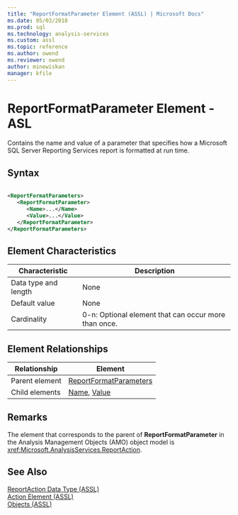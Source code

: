 ```yaml
---
title: "ReportFormatParameter Element (ASSL) | Microsoft Docs"
ms.date: 05/03/2018
ms.prod: sql
ms.technology: analysis-services
ms.custom: assl
ms.topic: reference
ms.author: owend
ms.reviewer: owend
author: minewiskan
manager: kfile
---
```

# ReportFormatParameter Element - ASL

  Contains the name and value of a parameter that specifies how a Microsoft SQL Server Reporting Services report is formatted at run time.  
  
## Syntax  
  
```xml  
  
<ReportFormatParameters>  
   <ReportFormatParameter>  
      <Name>...</Name>  
      <Value>...</Value>  
   </ReportFormatParameter>  
</ReportFormatParameters>  
```  
  
## Element Characteristics  
  
|Characteristic|Description|  
|--------------------|-----------------|  
|Data type and length|None|  
|Default value|None|  
|Cardinality|0-n: Optional element that can occur more than once.|  
  
## Element Relationships  
  
|Relationship|Element|  
|------------------|-------------|  
|Parent element|[ReportFormatParameters](../../../analysis-services/scripting/collections/reportformatparameters-element-assl.md)|  
|Child elements|[Name](../../../analysis-services/scripting/properties/name-element-assl.md), [Value](../../../analysis-services/scripting/properties/value-element-assl.md)|  
  
## Remarks  
 The element that corresponds to the parent of **ReportFormatParameter** in the Analysis Management Objects (AMO) object model is <xref:Microsoft.AnalysisServices.ReportAction>.  
  
## See Also  
 [ReportAction Data Type &#40;ASSL&#41;](../../../analysis-services/scripting/data-type/reportaction-data-type-assl.md)   
 [Action Element &#40;ASSL&#41;](../../../analysis-services/scripting/objects/action-element-assl.md)   
 [Objects &#40;ASSL&#41;](../../../analysis-services/scripting/objects/objects-assl.md)  
  
  
